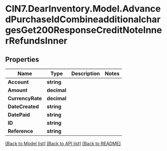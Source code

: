 # CIN7.DearInventory.Model.AdvancedPurchaseIdCombineadditionalchargesGet200ResponseCreditNoteInnerRefundsInner

## Properties

| Name             | Type        | Description | Notes |
| ---------------- | ----------- | ----------- | ----- |
| **Account**      | **string**  |             |
| **Amount**       | **decimal** |             |
| **CurrencyRate** | **decimal** |             |
| **DateCreated**  | **string**  |             |
| **DatePaid**     | **string**  |             |
| **ID**           | **string**  |             |
| **Reference**    | **string**  |             |

[[Back to Model list]](../README.md#documentation-for-models) [[Back to API list]](../README.md#documentation-for-api-endpoints) [[Back to README]](../README.md)
